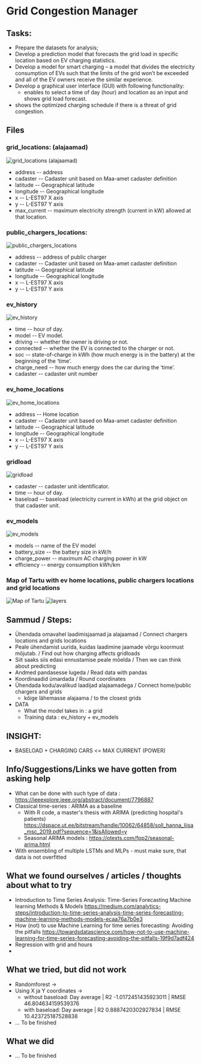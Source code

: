 # Grid Congestion Manager


## Tasks:
 * Prepare the datasets for analysis;
 * Develop a prediction model that forecasts the grid load in specific location based on EV charging statistics.
 * Develop a model for smart charging – a model that divides the electricity consumption of EVs such that the limits of the grid won’t be exceeded and all of the EV owners receive the similar experience.
 * Develop a graphical user interface (GUI) with following functionality: 
   * enables to select a time of day (hour) and location as an input and shows grid load forecast.
 * shows the optimized charging schedule if there is a threat of grid congestion.


## Files
### grid_locations: (alajaamad)
![grid_locations (alajaamad)](https://github.com/ilmaruduste/grid_congestion_manager/blob/main/grid_congestion_data%20pictures/grid_locations.png?raw=true)
  *  address -- address
  *  cadaster -- Cadaster unit based on Maa-amet cadaster definition
  *  latitude -- Geographical latitude
  *  longitude -- Geographical longitude
  *  x -- L-EST97 X axis
  *  y -- L-EST97 Y axis
  *  max_current -- maximum electricity strength (current in kW) allowed at that location. 

### public_chargers_locations:
![public_chargers_locations](https://github.com/ilmaruduste/grid_congestion_manager/blob/main/grid_congestion_data%20pictures/public_chargers_locations.png?raw=true)
  *  address -- address of public charger
  *  cadaster -- Cadaster unit based on Maa-amet cadaster definition
  *  latitude -- Geographical latitude
  *  longitude -- Geographical longitude
  *  x -- L-EST97 X axis
  *  y -- L-EST97 Y axis

### ev_history
![ev_history](https://github.com/ilmaruduste/grid_congestion_manager/blob/main/grid_congestion_data%20pictures/ev_history.png?raw=true)
  *  time -- hour of day.
  *  model -- EV model.
  *  driving -- whether the owner is driving or not.
  *  connected -- whether the EV is connected to the charger or not.
  *  soc -- state-of-charge in kWh (how much energy is in the battery) at the beginning of the ‘time’.
  *  charge_need -- how much energy does the car during the ‘time’. 
  *  cadaster -- cadaster unit number

### ev_home_locations
![ev_home_locations](https://github.com/ilmaruduste/grid_congestion_manager/blob/main/grid_congestion_data%20pictures/ev_home_locations.png?raw=true)
  *  address -- Home location
  *  cadaster -- Cadaster unit based on Maa-amet cadaster definition
  *  latitude -- Geographical latitude
  *  longitude -- Geographical longitude
  *  x -- L-EST97 X axis
  *  y -- L-EST97 Y axis

### gridload
![gridload](https://github.com/ilmaruduste/grid_congestion_manager/blob/main/grid_congestion_data%20pictures/gridload.png?raw=true)
  *  cadaster -- cadaster unit identificator.
  *  time -- hour of day.
  *  baseload -- baseload (electricity current in kWh) at the grid object on that cadaster unit.

### ev_models
![ev_models](https://github.com/ilmaruduste/grid_congestion_manager/blob/main/grid_congestion_data%20pictures/ev_models.png?raw=true)
  *  models -- name of the EV model
  *  battery_size -- the battery size in kW/h
  *  charge_power -- maximum AC charging power in kW
  *  efficiency -- energy consumption kWh/km


### Map of Tartu with ev home locations, public chargers locations and grid locations
![Map of Tartu](https://github.com/ilmaruduste/grid_congestion_manager/blob/main/grid_congestion_data%20pictures/tartu.png?raw=true)
![layers](https://github.com/ilmaruduste/grid_congestion_manager/blob/main/grid_congestion_data%20pictures/layers.png?raw=true)


## Sammud / Steps:

  * Ühendada omavahel laadimisjaamad ja alajaamad / Connect chargers locations and grids locations
  * Peale ühendamist uurida, kuidas laadimine jaamade võrgu koormust mõjutab. / Find out how charging affects gridloads
  * Siit saaks siis edasi ennustamise peale mõelda / Then we can think about predicting
  * Andmed pandasesse lugeda / Read data with pandas
  * Koordinaadid ümardada / Round coordinates
  * Ühendada kodu/avalikud laadijad alajaamadega / Connect home/public chargers and grids
    * kõige lähemasse alajaama / to the closest grids
  * DATA
    * What the model takes in : a grid
    * Training data : ev_history + ev_models


## INSIGHT:

  *  BASELOAD + CHARGING CARS <= MAX CURRENT (POWER)


## Info/Suggestions/Links we have gotten from asking help

  * What can be done with such type of data : https://ieeexplore.ieee.org/abstract/document/7796887
  * Classical time-series : ARIMA as a baseline
    * With R code, a master's thesis with ARIMA (predicting hospital's patients) https://dspace.ut.ee/bitstream/handle/10062/64858/soll_hanna_liisa_msc_2019.pdf?sequence=1&isAllowed=y
    * Seasonal ARIMA models : https://otexts.com/fpp2/seasonal-arima.html
  * With ensembling of multiple LSTMs and MLPs - must make sure, that data is not overfitted


## What we found ourselves / articles / thoughts about what to try

  *  Introduction to Time Series Analysis: Time-Series Forecasting Machine learning Methods & Models https://medium.com/analytics-steps/introduction-to-time-series-analysis-time-series-forecasting-machine-learning-methods-models-ecaa76a7b0e3 
  *  How (not) to use Machine Learning for time series forecasting: Avoiding the pitfalls https://towardsdatascience.com/how-not-to-use-machine-learning-for-time-series-forecasting-avoiding-the-pitfalls-19f9d7adf424
  *  Regression with grid and hours
  *  
  
## What we tried, but did not work

  * Randomforest -> 
  * Using X ja Y coordinates -> 
    * without baseload: Day average | R2 -1.0172451435923011 | RMSE 46.804634159539376
    * with baseload: Day average | R2 0.8887420302927834 | RMSE 10.423725187528838
  * ... To be finished
  
## What we did

  * ... To be finished
